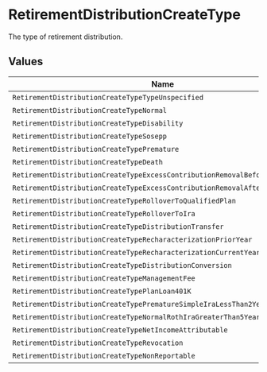 # RetirementDistributionCreateType

The type of retirement distribution.


## Values

| Name                                                                         | Value                                                                        |
| ---------------------------------------------------------------------------- | ---------------------------------------------------------------------------- |
| `RetirementDistributionCreateTypeTypeUnspecified`                            | TYPE_UNSPECIFIED                                                             |
| `RetirementDistributionCreateTypeNormal`                                     | NORMAL                                                                       |
| `RetirementDistributionCreateTypeDisability`                                 | DISABILITY                                                                   |
| `RetirementDistributionCreateTypeSosepp`                                     | SOSEPP                                                                       |
| `RetirementDistributionCreateTypePremature`                                  | PREMATURE                                                                    |
| `RetirementDistributionCreateTypeDeath`                                      | DEATH                                                                        |
| `RetirementDistributionCreateTypeExcessContributionRemovalBeforeTaxDeadline` | EXCESS_CONTRIBUTION_REMOVAL_BEFORE_TAX_DEADLINE                              |
| `RetirementDistributionCreateTypeExcessContributionRemovalAfterTaxDeadline`  | EXCESS_CONTRIBUTION_REMOVAL_AFTER_TAX_DEADLINE                               |
| `RetirementDistributionCreateTypeRolloverToQualifiedPlan`                    | ROLLOVER_TO_QUALIFIED_PLAN                                                   |
| `RetirementDistributionCreateTypeRolloverToIra`                              | ROLLOVER_TO_IRA                                                              |
| `RetirementDistributionCreateTypeDistributionTransfer`                       | DISTRIBUTION_TRANSFER                                                        |
| `RetirementDistributionCreateTypeRecharacterizationPriorYear`                | RECHARACTERIZATION_PRIOR_YEAR                                                |
| `RetirementDistributionCreateTypeRecharacterizationCurrentYear`              | RECHARACTERIZATION_CURRENT_YEAR                                              |
| `RetirementDistributionCreateTypeDistributionConversion`                     | DISTRIBUTION_CONVERSION                                                      |
| `RetirementDistributionCreateTypeManagementFee`                              | MANAGEMENT_FEE                                                               |
| `RetirementDistributionCreateTypePlanLoan401K`                               | PLAN_LOAN_401K                                                               |
| `RetirementDistributionCreateTypePrematureSimpleIraLessThan2Years`           | PREMATURE_SIMPLE_IRA_LESS_THAN_2_YEARS                                       |
| `RetirementDistributionCreateTypeNormalRothIraGreaterThan5Years`             | NORMAL_ROTH_IRA_GREATER_THAN_5_YEARS                                         |
| `RetirementDistributionCreateTypeNetIncomeAttributable`                      | NET_INCOME_ATTRIBUTABLE                                                      |
| `RetirementDistributionCreateTypeRevocation`                                 | REVOCATION                                                                   |
| `RetirementDistributionCreateTypeNonReportable`                              | NON_REPORTABLE                                                               |